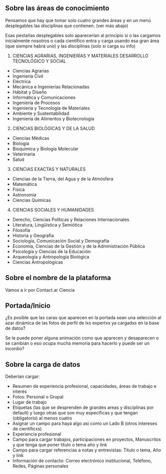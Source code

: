 ## Sobre las áreas de conocimiento
Pensamos que hay que tomar solo cuatro grandes áreas y en un menú desplegables las disciplinas que contienen. (ver más abajo)

Esas pestañas desplegables solo aparecerían al principio si o las cargamos inicialmente nosotros o cada científico entra y carga usando esa gran área (que siempre habrá uno) y las disciplinas (solo si carga su info)

1. CIENCIAS AGRARIAS, INGENIERÍAS Y MATERIALES DESARROLLO TECNOLÓGICO Y SOCIAL
  - Ciencias Agrarias
  - Ingeniería Civil
  - Eléctrica
  - Mecánica e Ingenierías Relacionadas
  - Hábitat y Diseño
  - Informática y Comunicaciones
  - Ingeniería de Procesos
  - Ingeniería y Tecnología de Materiales
  - Ambiente y Sustentabilidad
  - Ingeniería de Alimentos y Biotecnología
2. CIENCIAS BIOLÓGICAS Y DE LA SALUD
  - Ciencias Médicas
  - Biología
  - Bioquímica y Biología Molecular
  - Veterinaria
  - Salud
3. CIENCIAS EXACTAS Y NATURALES
  - Ciencias de la Tierra, del Agua y de la Atmósfera
  - Matemática
  - Física
  - Astronomía
  - Ciencias Químicas
4. CIENCIAS SOCIALES Y HUMANIDADES
  - Derecho, Ciencias Políticas y Relaciones Internacionales
  - Literatura, Lingüística y Semiótica
  - Filosofía
  - Historia y Geografía
  - Sociología, Comunicación Social y Demografía
  - Economía, Ciencias de la Gestión y de la Administración Pública
  - Psicología y Ciencias de la Educación
  - Arqueología y Antropología Biológica
  - Ciencias Antropológicas

## Sobre el nombre de la plataforma

Vamos a ir por Contact.ar Ciencia

## Portada/Inicio

¿Es posible que las caras que aparecen en la portada sean una selección al azar dinámica de las fotos de perfil de lxs expertxs ya cargadxs en la base de datos?

Se le puede poner alguna animación como que aparecen y desaparecen o se cambian o eso ocupa mucha memoria para hacerlo y puede ser un incordio?

## Sobre la carga de datos
Deberían cargar:

- Resumen de experiencia profesional, capacidades, áreas de trabajo e interés
- Fotos: Personal o Grupal
- Lugar de trabajo
- Etiquetas (las que se desprenden de grandes areas y disciplinas por default) y luego otras que son muy específicas y que tengan (obligatorio) al menos cuatro
- Asignar un campo para haya algo asi como un Lado B (otros intereses de científicxs)
- Experiencia profesional
- Campo para cargar trabajos, participaciones en proyectos,  Manuscritos y que tenga que poner titulo o tema año y link
- Campo para cargar referencias a notas y entrevistas: Titulo o tema, Año y link
- Información de contacto: Correo electrónico institucional, Teléfono, Redes, Páginas personales
